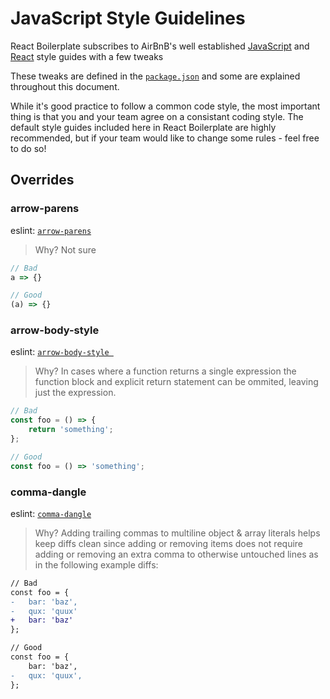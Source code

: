 # JavaScript Style Guidelines

React Boilerplate subscribes to AirBnB's well established [JavaScript](https://github.com/airbnb/javascript) and [React](https://github.com/airbnb/javascript/tree/master/react) style guides with a few tweaks

These tweaks are defined in the [`package.json`](../../tree/master/package.json) and some are explained throughout this document.

While it's good practice to follow a common code style, the most important thing is that you and your team agree on a consistant coding style. The default style guides included here in React Boilerplate are highly recommended, but if your team would like to change some rules - feel free to do so!

## Overrides

### arrow-parens 

eslint: [`arrow-parens`](http://eslint.org/docs/rules/arrow-parens)

> Why? Not sure

```js
// Bad
a => {}

// Good
(a) => {}
```

### arrow-body-style 

eslint: [`arrow-body-style `](http://eslint.org/docs/rules/arrow-body-style)

> Why? In cases where a function returns a single expression the function block and explicit return statement can be ommited, leaving just the expression.

```js
// Bad
const foo = () => {
    return 'something';
};

// Good
const foo = () => 'something';
```

### comma-dangle

eslint: [`comma-dangle`](http://eslint.org/docs/rules/comma-dangle) 

> Why? Adding trailing commas to multiline object & array literals helps keep diffs clean since adding or removing items does not require adding or removing an extra comma to otherwise untouched lines as in the following example diffs:

```diff
// Bad
const foo = {
-   bar: 'baz',
-   qux: 'quux'
+   bar: 'baz'
};

// Good
const foo = {
    bar: 'baz',
-   qux: 'quux',
};
```